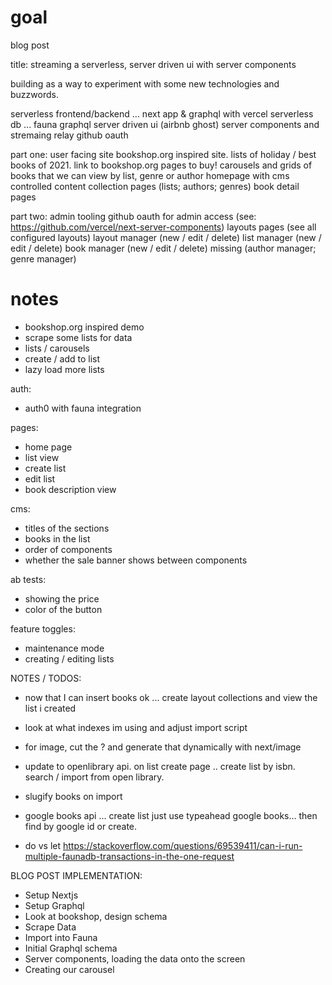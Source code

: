 # goal

blog post

title: streaming a serverless, server driven ui with server components

building as a way to experiment with some new technologies and buzzwords.

serverless frontend/backend ... next app & graphql with vercel
serverless db ... fauna
graphql server driven ui (airbnb ghost)
server components and stremaing
relay
github oauth

part one: user facing site
bookshop.org inspired site. lists of holiday / best books of 2021. link to bookshop.org pages to buy!
carousels and grids of books that we can view by list, genre or author
homepage with cms controlled content
collection pages (lists; authors; genres)
book detail pages

part two: admin tooling
github oauth for admin access (see: https://github.com/vercel/next-server-components)
layouts pages (see all configured layouts)
layout manager (new / edit / delete)
list manager (new / edit / delete)
book manager (new / edit / delete)
missing (author manager; genre manager)

# notes

- bookshop.org inspired demo
- scrape some lists for data
- lists / carousels
- create / add to list
- lazy load more lists

auth:

- auth0 with fauna integration

pages:

- home page
- list view
- create list
- edit list
- book description view

cms:

- titles of the sections
- books in the list
- order of components
- whether the sale banner shows between components

ab tests:

- showing the price
- color of the button

feature toggles:

- maintenance mode
- creating / editing lists

NOTES / TODOS:

- now that I can insert books ok ... create layout collections and view the list i created

- look at what indexes im using and adjust import script
- for image, cut the ? and generate that dynamically with next/image
- update to openlibrary api. on list create page .. create list by isbn. search / import from open library.
- slugify books on import
- google books api ... create list just use typeahead google books... then find by google id or create.
- do vs let https://stackoverflow.com/questions/69539411/can-i-run-multiple-faunadb-transactions-in-the-one-request

BLOG POST IMPLEMENTATION:

- Setup Nextjs
- Setup Graphql
- Look at bookshop, design schema
- Scrape Data
- Import into Fauna
- Initial Graphql schema
- Server components, loading the data onto the screen
- Creating our carousel
